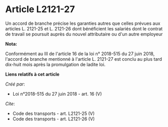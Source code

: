 # Article L2121-27

Un accord de branche précise les garanties autres que celles prévues aux articles L. 2121-25 et L. 2121-26 dont bénéficient
les salariés dont le contrat de travail se poursuit auprès du nouvel attributaire ou d'un autre employeur

**Nota:**

Conformément au III de l'article 16 de la loi n° 2018-515 du 27 juin 2018, l'accord de branche mentionné à l'article L.
2121-27 est conclu au plus tard dix-huit mois après la promulgation de ladite loi.

**Liens relatifs à cet article**

_Créé par_:

  - Loi n°2018-515 du 27 juin 2018 - art. 16 (V)

_Cite_:

  - Code des transports - art. L2121-25 (V)
  - Code des transports - art. L2121-26 (V)
